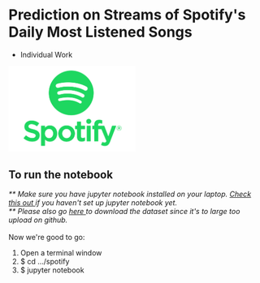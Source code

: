 # Prediction on Streams of Spotify's Daily Most Listened Songs
* Individual Work
<img src='./spotify/Spotify.jpg' width=250>

## To run the notebook

<i>** Make sure you have jupyter notebook installed on your laptop. <a href='https://jupyter.readthedocs.io/en/latest/install.html'>Check this out </a> 
if you haven't set up jupyter notebook yet.</i><br>
<i>** Please also go <a href='https://www.kaggle.com/edumucelli/spotifys-worldwide-daily-song-ranking'>here </a>to download the dataset since it's to large too upload on github.</i><br><br>
Now we're good to go:
<ol>
<li> Open a terminal window</li>
<li> $ cd .../spotify</li>
<li> $ jupyter notebook</li>
<ol>
